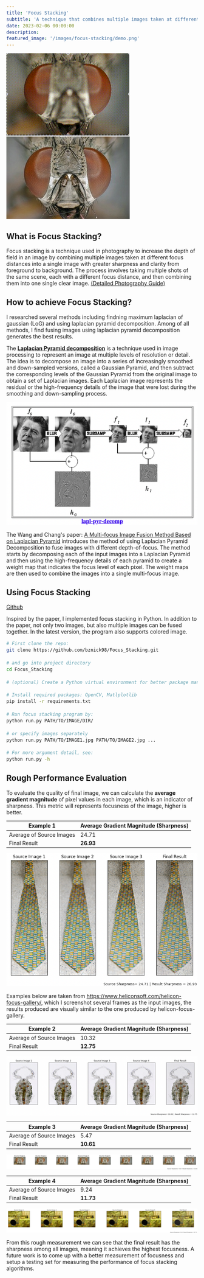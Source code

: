 ```yaml
---
title: 'Focus Stacking'
subtitle: 'A technique that combines multiple images taken at different focus distances to produce a final image with a greater depth of field.'
date: 2023-02-06 00:00:00
description: 
featured_image: '/images/focus-stacking/demo.png'
---
```

![](/images/focus-stacking/fly.gif) 
![](/images/focus-stacking/fly-result.jpg)


## What is Focus Stacking?
Focus stacking is a technique used in photography to increase the depth of field in an image by combining multiple images taken at different focus distances into a single image with greater sharpness and clarity from foreground to background. The process involves taking multiple shots of the same scene, each with a different focus distance, and then combining them into one single clear image. [(Detailed Photography Guide)](https://phlearn.com/magazine/focus-stacking-master-best-kept-secret-sharp-photos/)


## How to achieve Focus Stacking?
I researched several methods including findning maximum laplacian of gaussian (LoG) and using laplacian pyramid decomposition. Among of all methods, I find fusing images using laplacian pyramid decomposition generates the best results.

The **[Laplacian Pyramid decomposition](http://sepwww.stanford.edu/data/media/public/sep/morgan/texturematch/paper_html/node3.html)** is a technique used in image processing to represent an image at multiple levels of resolution or detail. The idea is to decompose an image into a series of increasingly smoothed and down-sampled versions, called a Gaussian Pyramid, and then subtract the corresponding levels of the Gaussian Pyramid from the original image to obtain a set of Laplacian images. Each Laplacian image represents the residual or the high-frequency details of the image that were lost during the smoothing and down-sampling process. 

![lpd](/images/focus-stacking/lpd.png)

The Wang and Chang's paper: [A Multi-focus Image Fusion Method Based on Laplacian Pyramid](http://www.jcomputers.us/vol6/jcp0612-07.pdf) introduces the method of using Laplacian Pyramid Decomposition to fuse images with different depth-of-focus. The method starts by decomposing each of the input images into a Laplacian Pyramid and then using the high-frequency details of each pyramid to create a weight map that indicates the focus level of each pixel. The weight maps are then used to combine the images into a single multi-focus image.

## Using Focus Stacking
[Github](https://github.com/bznick98/Focus_Stacking)

Inspired by the paper, I implemented focus stacking in Python. In addition to the paper, not only two images, but also multiple images can be fused together. In the latest version, the program also supports colored image.

```bash
# First clone the repo:
git clone https://github.com/bznick98/Focus_Stacking.git

# and go into project directory
cd Focus_Stacking

# (optional) Create a Python virtual environment for better package management. You can use conda, virtualenv, etc.

# Install required packages: OpenCV, Matlplotlib
pip install -r requirements.txt

# Run focus stacking program by:
python run.py PATH/TO/IMAGE/DIR/

# or specify images separately
python run.py PATH/TO/IMAGE1.jpg PATH/TO/IMAGE2.jpg ...

# For more argument detail, see:
python run.py -h
```

## Rough Performance Evaluation
To evaluate the quality of final image, we can calculate the **average gradient magnitude** of pixel values in each image, which is an indicator of sharpness. This metric will represents focusness of the image, higher is better.

|     Example 1    | Average Gradient Magnitude (Sharpness) | 
|------------------|-------------------|
| Average of Source Images   | 24.71 |
| Final Result	   | **26.93** |

![](/images/focus-stacking/demo.png)

Examples below are taken from https://www.heliconsoft.com/helicon-focus-gallery/, which I screenshot several frames as the input images, the results produced are visually similar to the one produced by helicon-focus-gallery.

|    Example 2     | Average Gradient Magnitude (Sharpness) | 
|------------------|-------------------|
| Average of Source Images   | 10.32 |
| Final Result	   | **12.75** |

![](/images/focus-stacking/macro-plot.png)


|    Example 3     | Average Gradient Magnitude (Sharpness) | 
|------------------|-------------------|
| Average of Source Images   | 5.47 |
| Final Result	   | **10.61** |

![](/images/focus-stacking/fly-plot.png)

|    Example 4     | Average Gradient Magnitude (Sharpness) | 
|------------------|-------------------|
| Average of Source Images   | 9.24 |
| Final Result	   | **11.73** |

![](/images/focus-stacking/gun-plot.png)

From this rough measurement we can see that the final result has the sharpness among all images, meaning it achieves the highest focusness. A future work is to come up with a better measurement of focusness and setup a testing set for measuring the performance of focus stacking algorithms.

